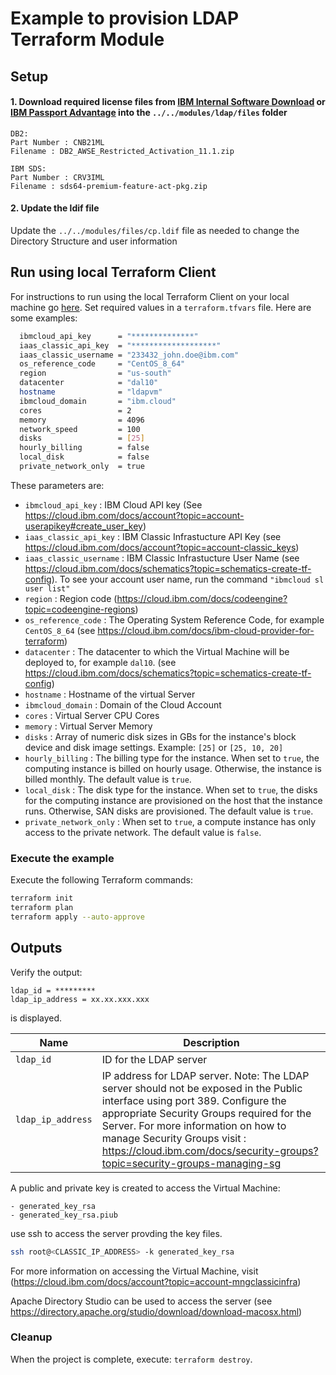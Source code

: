 
# Example to provision LDAP Terraform Module

## Setup

#### 1. Download required license files from [IBM Internal Software Download](https://w3-03.ibm.com/software/xl/download/ticket.wss) or [IBM Passport Advantage](https://www.ibm.com/software/passportadvantage/) into the  `../../modules/ldap/files` folder

```console
DB2:
Part Number : CNB21ML
Filename : DB2_AWSE_Restricted_Activation_11.1.zip

IBM SDS:
Part Number : CRV3IML
Filename : sds64-premium-feature-act-pkg.zip
```

#### 2. Update the ldif file

Update the `../../modules/files/cp.ldif` file as needed to change the Directory Structure and user information

## Run using local Terraform Client

For instructions to run using the local Terraform Client on your local machine go [here](../Using_Terraform.md).
Set required values in a `terraform.tfvars` file.  Here are some examples:

```bash
  ibmcloud_api_key      = "**************"
  iaas_classic_api_key  = "*******************"
  iaas_classic_username = "233432_john.doe@ibm.com"
  os_reference_code     = "CentOS_8_64"
  region                = "us-south"
  datacenter            = "dal10"
  hostname              = "ldapvm"
  ibmcloud_domain       = "ibm.cloud" 
  cores                 = 2
  memory                = 4096
  network_speed         = 100
  disks                 = [25]
  hourly_billing        = false
  local_disk            = false
  private_network_only  = true
```

These parameters are:

- `ibmcloud_api_key`        : IBM Cloud API key (See https://cloud.ibm.com/docs/account?topic=account-userapikey#create_user_key)
- `iaas_classic_api_key`    : IBM Classic Infrastucture API Key (see https://cloud.ibm.com/docs/account?topic=account-classic_keys)
- `iaas_classic_username`   : IBM Classic Infrastucture User Name (see https://cloud.ibm.com/docs/schematics?topic=schematics-create-tf-config). To see your account user name, run the command `"ibmcloud sl user list"`
- `region`                  : Region code (https://cloud.ibm.com/docs/codeengine?topic=codeengine-regions)
- `os_reference_code`       : The Operating System Reference Code, for example `CentOS_8_64` (see https://cloud.ibm.com/docs/ibm-cloud-provider-for-terraform)
- `datacenter`              : The datacenter to which the Virtual Machine will be deployed to, for example `dal10`. (see https://cloud.ibm.com/docs/schematics?topic=schematics-create-tf-config)
- `hostname`                : Hostname of the virtual Server
- `ibmcloud_domain`         : Domain of the Cloud Account
- `cores`                   : Virtual Server CPU Cores
- `memory`                  : Virtual Server Memory
- `disks`                   : Array of numeric disk sizes in GBs for the instance's block device and disk image settings. Example: `[25]` or `[25, 10, 20]`  
- `hourly_billing`          : The billing type for the instance. When set to `true`, the computing instance is billed on hourly usage. Otherwise, the instance is billed monthly. The default value is `true`.
- `local_disk`              : The disk type for the instance. When set to `true`, the disks for the computing instance are provisioned on the host that the instance runs. Otherwise, SAN disks are provisioned. The default value is `true`.
- `private_network_only`    : When set to `true`, a compute instance has only access to the private network. The default value is `false`. 

### Execute the example

Execute the following Terraform commands:

```bash
terraform init
terraform plan
terraform apply --auto-approve
```

## Outputs

Verify the output:

```console
ldap_id = *********
ldap_ip_address = xx.xx.xxx.xxx
```

is displayed.

| Name                 | Description                                                                                                                                |
| -------------------- | ------------------------------------------------------------------------------------------------------------------------------------------ |
| `ldap_id` | ID for the LDAP server
| `ldap_ip_address` | IP address for LDAP server. Note: The LDAP server should not be exposed in the Public interface using port 389. Configure the appropriate Security Groups required for the Server. For more information on how to manage Security Groups visit : https://cloud.ibm.com/docs/security-groups?topic=security-groups-managing-sg |

A public and private key is created to access the Virtual Machine:

```console
- generated_key_rsa
- generated_key_rsa.piub
```

use ssh to access the server provding the key files.

```bash
ssh root@<CLASSIC_IP_ADDRESS> -k generated_key_rsa
```

For more information on accessing the Virtual Machine, visit (https://cloud.ibm.com/docs/account?topic=account-mngclassicinfra)

Apache Directory Studio can be used to access the server (see https://directory.apache.org/studio/download/download-macosx.html)

### Cleanup

When the project is complete, execute: `terraform destroy`.


